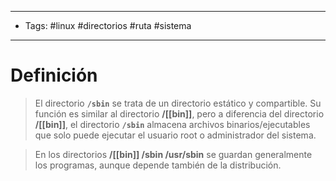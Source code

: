 --------------------
- Tags: #linux #directorios #ruta #sistema 
-----------------------------
# Definición

> El directorio **`/sbin`** se trata de un directorio estático y compartible. Su función es similar al directorio **/[[bin]]**, pero a diferencia del directorio **/[[bin]]**, el directorio **`/sbin`** almacena archivos binarios/ejecutables que solo puede ejecutar el usuario root o administrador del sistema.

> En los directorios **/[[bin]] /sbin /usr/sbin** se guardan generalmente los programas, aunque depende también de la distribución.